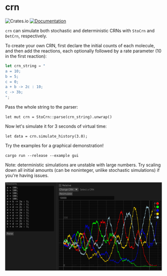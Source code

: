 # crn

![Crates.io](https://img.shields.io/crates/v/crn)
[![Documentation](https://docs.rs/crn/badge.svg)](https://docs.rs/crn)

`crn` can simulate both stochastic and deterministic CRNs with `StoCrn` and `DetCrn`, respectively.

To create your own CRN, first declare the initial counts of each molecule, and then add the reactions, each optionally followed by a rate parameter (10 in the first reaction):

```rust
let crn_string = "
a = 10;
b = 5;
c = 0;
a + b -> 2c : 10;
c -> 3b;
";
```

Pass the whole string to the parser:

`let mut crn = StoCrn::parse(crn_string).unwrap()`

Now let's simulate it for 3 seconds of virtual time:

`let data = crn.simulate_history(3.0);`

Try the examples for a graphical demonstration!

`cargo run --release --example gui`

Note: deterministic simulations are unstable with large numbers. Try scaling down all initial amounts (can be noninteger, unlike stochastic simulations) if you're having issues.

![gui demo](media/1691519892.png)
